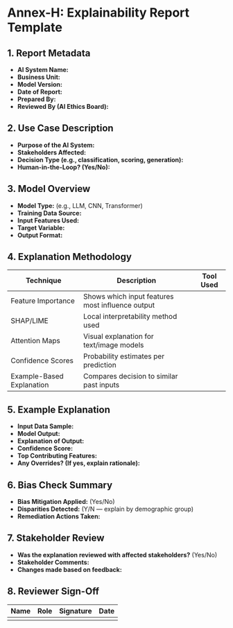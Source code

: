 # Annex-H: Explainability Report Template

## 1. Report Metadata
- **AI System Name:**  
- **Business Unit:**  
- **Model Version:**  
- **Date of Report:**  
- **Prepared By:**  
- **Reviewed By (AI Ethics Board):**  

## 2. Use Case Description
- **Purpose of the AI System:**  
- **Stakeholders Affected:**  
- **Decision Type (e.g., classification, scoring, generation):**  
- **Human-in-the-Loop? (Yes/No):**  

## 3. Model Overview
- **Model Type:** (e.g., LLM, CNN, Transformer)  
- **Training Data Source:**  
- **Input Features Used:**  
- **Target Variable:**  
- **Output Format:**  

## 4. Explanation Methodology
| Technique | Description | Tool Used |
|-----------|-------------|-----------|
| Feature Importance | Shows which input features most influence output |             |
| SHAP/LIME | Local interpretability method used |             |
| Attention Maps | Visual explanation for text/image models |             |
| Confidence Scores | Probability estimates per prediction |             |
| Example-Based Explanation | Compares decision to similar past inputs |             |

## 5. Example Explanation
- **Input Data Sample:**  
- **Model Output:**  
- **Explanation of Output:**  
- **Confidence Score:**  
- **Top Contributing Features:**  
- **Any Overrides? (If yes, explain rationale):**  

## 6. Bias Check Summary
- **Bias Mitigation Applied:** (Yes/No)  
- **Disparities Detected:** (Y/N — explain by demographic group)  
- **Remediation Actions Taken:**  

## 7. Stakeholder Review
- **Was the explanation reviewed with affected stakeholders?** (Yes/No)  
- **Stakeholder Comments:**  
- **Changes made based on feedback:**  

## 8. Reviewer Sign-Off
| Name | Role | Signature | Date |
|------|------|-----------|------|
|      |      |           |      |